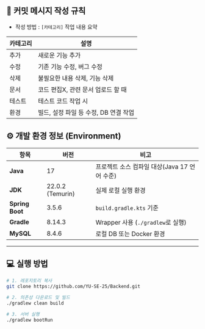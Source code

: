 ## 📝 커밋 메시지 작성 규칙

- 작성 방법 : ```[카테고리]``` 작업 내용 요약

|카테고리	|설명|
|--|--|
|추가|	새로운 기능 추가
|수정|	기존 기능 수정, 버그 수정
|삭제|	불필요한 내용 삭제, 기능 삭제
|문서|	코드 편집X, 관련 문서 업로드 할 때
|테스트|	테스트 코드 작업 시
|환경|	빌드, 설정 파일 등 수정, DB 연결 작업

## ⚙️ 개발 환경 정보 (Environment)

| 항목 | 버전 | 비고 |
|------|------|------|
| **Java** | 17 | 프로젝트 소스 컴파일 대상(Java 17 언어 수준) |
| **JDK** | 22.0.2 (Temurin) | 실제 로컬 실행 환경 |
| **Spring Boot** | 3.5.6 | `build.gradle.kts` 기준 |
| **Gradle** | 8.14.3 | Wrapper 사용 (`./gradlew`로 실행) |
| **MySQL** | 8.4.6 | 로컬 DB 또는 Docker 환경 |

---

## 💻 실행 방법

```bash
# 1. 레포지토리 복사
git clone https://github.com/YU-SE-25/Backend.git

# 2. 의존성 다운로드 및 빌드
./gradlew clean build

# 3. 서버 실행
./gradlew bootRun
